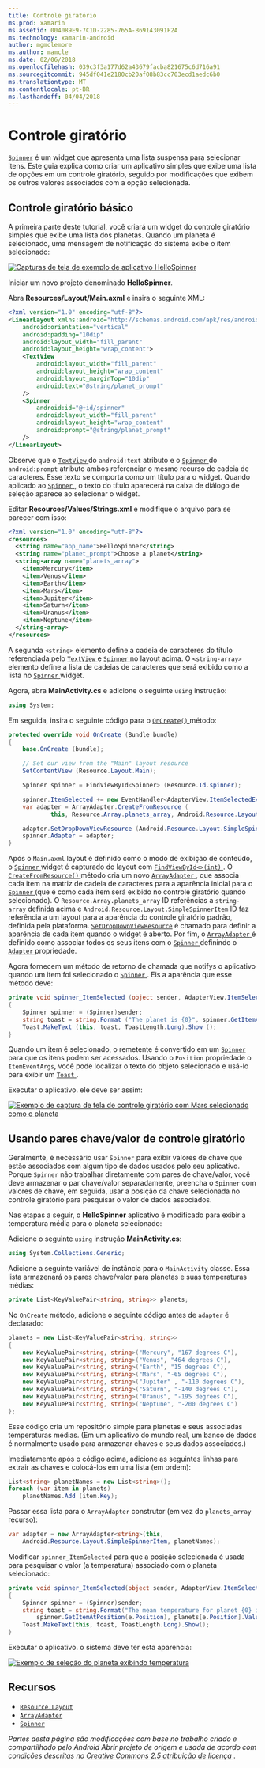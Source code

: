 ```yaml
---
title: Controle giratório
ms.prod: xamarin
ms.assetid: 004089E9-7C1D-2285-765A-B69143091F2A
ms.technology: xamarin-android
author: mgmclemore
ms.author: mamcle
ms.date: 02/06/2018
ms.openlocfilehash: 039c3f3a177d62a43679facba821675c6d716a91
ms.sourcegitcommit: 945df041e2180cb20af08b83cc703ecd1aedc6b0
ms.translationtype: MT
ms.contentlocale: pt-BR
ms.lasthandoff: 04/04/2018
---
```

# <a name="spinner"></a>Controle giratório

[`Spinner`](https://developer.xamarin.com/api/type/Android.Widget.Spinner/) é um widget que apresenta uma lista suspensa para selecionar itens. Este guia explica como criar um aplicativo simples que exibe uma lista de opções em um controle giratório, seguido por modificações que exibem os outros valores associados com a opção selecionada.

## <a name="basic-spinner"></a>Controle giratório básico

A primeira parte deste tutorial, você criará um widget do controle giratório simples que exibe uma lista dos planetas. Quando um planeta é selecionado, uma mensagem de notificação do sistema exibe o item selecionado:

[![Capturas de tela de exemplo de aplicativo HelloSpinner](spinner-images/01-example-screenshots-sml.png)](spinner-images/01-example-screenshots.png#lightbox)

Iniciar um novo projeto denominado **HelloSpinner**.

Abra **Resources/Layout/Main.axml** e insira o seguinte XML:

```xml
<?xml version="1.0" encoding="utf-8"?>
<LinearLayout xmlns:android="http://schemas.android.com/apk/res/android"
    android:orientation="vertical"
    android:padding="10dip"
    android:layout_width="fill_parent"
    android:layout_height="wrap_content">
    <TextView
        android:layout_width="fill_parent"
        android:layout_height="wrap_content"
        android:layout_marginTop="10dip"
        android:text="@string/planet_prompt"
    />
    <Spinner
        android:id="@+id/spinner"
        android:layout_width="fill_parent"
        android:layout_height="wrap_content"
        android:prompt="@string/planet_prompt"
    />
</LinearLayout>
```

Observe que o [ `TextView` ](https://developer.xamarin.com/api/type/Android.Widget.TextView/)do `android:text` atributo e o [ `Spinner` ](https://developer.xamarin.com/api/type/Android.Widget.Spinner/)do `android:prompt` atributo ambos referenciar o mesmo recurso de cadeia de caracteres. Esse texto se comporta como um título para o widget. Quando aplicado ao [ `Spinner` ](https://developer.xamarin.com/api/type/Android.Widget.Spinner/), o texto do título aparecerá na caixa de diálogo de seleção aparece ao selecionar o widget.

Editar **Resources/Values/Strings.xml** e modifique o arquivo para se parecer com isso:

```xml
<?xml version="1.0" encoding="utf-8"?>
<resources>
  <string name="app_name">HelloSpinner</string>
  <string name="planet_prompt">Choose a planet</string>
  <string-array name="planets_array">
    <item>Mercury</item>
    <item>Venus</item>
    <item>Earth</item>
    <item>Mars</item>
    <item>Jupiter</item>
    <item>Saturn</item>
    <item>Uranus</item>
    <item>Neptune</item>
  </string-array>
</resources>
```

A segunda `<string>` elemento define a cadeia de caracteres do título referenciada pelo [ `TextView` ](https://developer.xamarin.com/api/type/Android.Widget.TextView/) e [ `Spinner` ](https://developer.xamarin.com/api/type/Android.Widget.Spinner/) no layout acima.
O `<string-array>` elemento define a lista de cadeias de caracteres que será exibido como a lista no [ `Spinner` ](https://developer.xamarin.com/api/type/Android.Widget.Spinner/) widget.

Agora, abra **MainActivity.cs** e adicione o seguinte `using` instrução:

```csharp
using System;
```

Em seguida, insira o seguinte código para o [ `OnCreate()` ](https://developer.xamarin.com/api/member/Android.App.Activity.OnCreate/(Android.OS.Bundle)) método:

```csharp
protected override void OnCreate (Bundle bundle)
{
    base.OnCreate (bundle);

    // Set our view from the "Main" layout resource
    SetContentView (Resource.Layout.Main);

    Spinner spinner = FindViewById<Spinner> (Resource.Id.spinner);

    spinner.ItemSelected += new EventHandler<AdapterView.ItemSelectedEventArgs> (spinner_ItemSelected);
    var adapter = ArrayAdapter.CreateFromResource (
            this, Resource.Array.planets_array, Android.Resource.Layout.SimpleSpinnerItem);

    adapter.SetDropDownViewResource (Android.Resource.Layout.SimpleSpinnerDropDownItem);
    spinner.Adapter = adapter;
}
```

Após o `Main.axml` layout é definido como o modo de exibição de conteúdo, o [ `Spinner` ](https://developer.xamarin.com/api/type/Android.Widget.Spinner/) widget é capturado do layout com [ `FindViewById<>(int)` ](https://developer.xamarin.com/api/member/Android.App.Activity.FindViewById/p/System.Int32/).
O [ `CreateFromResource()` ](https://developer.xamarin.com/api/member/Android.Widget.ArrayAdapter.CreateFromResource/p/Android.Content.Context/System.Int32/System.Int32/) método cria um novo [ `ArrayAdapter` ](https://developer.xamarin.com/api/type/Android.Widget.ArrayAdapter/), que associa cada item na matriz de cadeia de caracteres para a aparência inicial para o [ `Spinner` ](https://developer.xamarin.com/api/type/Android.Widget.Spinner/) (que é como cada item será exibido no controle giratório quando selecionado). O `Resource.Array.planets_array` ID referências a `string-array` definida acima e `Android.Resource.Layout.SimpleSpinnerItem` ID faz referência a um layout para a aparência do controle giratório padrão, definida pela plataforma.
[`SetDropDownViewResource`](https://developer.xamarin.com/api/member/Android.Widget.ArrayAdapter.SetDropDownViewResource/p/System.Int32/) é chamado para definir a aparência de cada item quando o widget é aberto. Por fim, o [ `ArrayAdapter` ](https://developer.xamarin.com/api/type/Android.Widget.ArrayAdapter/) é definido como associar todos os seus itens com o [ `Spinner` ](https://developer.xamarin.com/api/type/Android.Widget.Spinner/) definindo o [ `Adapter` ](https://developer.xamarin.com/api/type/Android.Widget.ArrayAdapter) propriedade.

Agora fornecem um método de retorno de chamada que notifys o aplicativo quando um item foi selecionado o [ `Spinner` ](https://developer.xamarin.com/api/type/Android.Widget.Spinner/). Eis a aparência que esse método deve:

```csharp
private void spinner_ItemSelected (object sender, AdapterView.ItemSelectedEventArgs e)
{
    Spinner spinner = (Spinner)sender;
    string toast = string.Format ("The planet is {0}", spinner.GetItemAtPosition (e.Position));
    Toast.MakeText (this, toast, ToastLength.Long).Show ();
}
```

Quando um item é selecionado, o remetente é convertido em um [ `Spinner` ](https://developer.xamarin.com/api/type/Android.Widget.Spinner/) para que os itens podem ser acessados. Usando o `Position` propriedade o `ItemEventArgs`, você pode localizar o texto do objeto selecionado e usá-lo para exibir um [ `Toast` ](https://developer.xamarin.com/api/type/Android.Widget.Toast/).

Executar o aplicativo. ele deve ser assim:

[![Exemplo de captura de tela de controle giratório com Mars selecionado como o planeta](spinner-images/02-basic-example-sml.png)](spinner-images/02-basic-example.png#lightbox)

## <a name="spinner-using-keyvalue-pairs"></a>Usando pares chave/valor de controle giratório

Geralmente, é necessário usar `Spinner` para exibir valores de chave que estão associados com algum tipo de dados usados pelo seu aplicativo. Porque `Spinner` não trabalhar diretamente com pares de chave/valor, você deve armazenar o par chave/valor separadamente, preencha o `Spinner` com valores de chave, em seguida, usar a posição da chave selecionada no controle giratório para pesquisar o valor de dados associados. 

Nas etapas a seguir, o **HelloSpinner** aplicativo é modificado para exibir a temperatura média para o planeta selecionado:

Adicione o seguinte `using` instrução **MainActivity.cs**:

```csharp
using System.Collections.Generic;
```

Adicione a seguinte variável de instância para o `MainActivity` classe.
Essa lista armazenará os pares chave/valor para planetas e suas temperaturas médias:

```csharp
private List<KeyValuePair<string, string>> planets;
```

No `OnCreate` método, adicione o seguinte código antes de `adapter` é declarado:

```csharp
planets = new List<KeyValuePair<string, string>>
{
    new KeyValuePair<string, string>("Mercury", "167 degrees C"),
    new KeyValuePair<string, string>("Venus", "464 degrees C"),
    new KeyValuePair<string, string>("Earth", "15 degrees C"),
    new KeyValuePair<string, string>("Mars", "-65 degrees C"),
    new KeyValuePair<string, string>("Jupiter" , "-110 degrees C"),
    new KeyValuePair<string, string>("Saturn", "-140 degrees C"),
    new KeyValuePair<string, string>("Uranus", "-195 degrees C"),
    new KeyValuePair<string, string>("Neptune", "-200 degrees C")
};
```

Esse código cria um repositório simple para planetas e seus associadas temperaturas médias. (Em um aplicativo do mundo real, um banco de dados é normalmente usado para armazenar chaves e seus dados associados.)

Imediatamente após o código acima, adicione as seguintes linhas para extrair as chaves e colocá-los em uma lista (em ordem):

```csharp
List<string> planetNames = new List<string>();
foreach (var item in planets)
    planetNames.Add (item.Key);
```

Passar essa lista para o `ArrayAdapter` construtor (em vez do `planets_array` recurso):

```csharp
var adapter = new ArrayAdapter<string>(this,
    Android.Resource.Layout.SimpleSpinnerItem, planetNames);
```

Modificar `spinner_ItemSelected` para que a posição selecionada é usada para pesquisar o valor (a temperatura) associado com o planeta selecionado:

```csharp
private void spinner_ItemSelected(object sender, AdapterView.ItemSelectedEventArgs e)
{
    Spinner spinner = (Spinner)sender;
    string toast = string.Format("The mean temperature for planet {0} is {1}",
        spinner.GetItemAtPosition(e.Position), planets[e.Position].Value);
    Toast.MakeText(this, toast, ToastLength.Long).Show();
}
```

Executar o aplicativo. o sistema deve ter esta aparência:

[![Exemplo de seleção do planeta exibindo temperatura](spinner-images/03-keyvalue-example-sml.png)](spinner-images/03-keyvalue-example.png#lightbox)
   
  

## <a name="resources"></a>Recursos

-   [`Resource.Layout`](https://developer.xamarin.com/api/type/Android.Resource+Layout/) 
-   [`ArrayAdapter`](https://developer.xamarin.com/api/type/Android.Widget.ArrayAdapter/) 
-   [`Spinner`](https://developer.xamarin.com/api/type/Android.Widget.Spinner/) 

*Partes desta página são modificações com base no trabalho criado e compartilhado pelo Android Abrir projeto de origem e usada de acordo com condições descritas no*
[*Creative Commons 2.5 atribuição de licença* ](http://creativecommons.org/licenses/by/2.5/).
